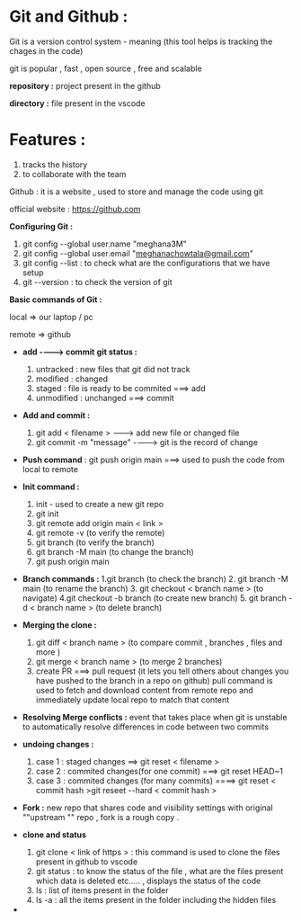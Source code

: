 # Git and Github :

Git is a version control system - meaning (this tool helps is tracking the chages in the code)

git is popular , fast , open source , free and scalable

**repository :** project present in the github 

**directory :** file present in the vscode

# **Features :** 

1. tracks the history
2. to collaborate with the team

Github : it is a website , used to  store and manage the code using git 

official website : https://github.com

**Configuring Git :** 

1. git config --global user.name "meghana3M"
2. git config --global user.email "meghanachowtala@gmail.com"
3. git config --list : to check what are the configurations that we have setup
4. git --version : to check the version of git

**Basic commands of Git :**

local => our laptop / pc

remote => github


* **add ----> commit**
  **git status :**
  1. untracked :  new files that git did not track
  2. modified : changed
  3. staged : file is ready to be commited ===> add
  4. unmodified : unchanged ===> commit
* **Add and commit :**
  1. git add <  filename  > ---> add new file or changed file
  2. git commit -m "message" ----> git is the record of change
* **Push command** : git push origin main ===> used to push the code from local to remote
* **Init command :**
  1. init - used to create a  new git repo
  2. git init
  3. git remote add origin main < link  >
  4. git remote -v (to verify the remote)
  5. git branch (to verify the branch)
  6. git branch -M main  (to change the branch)
  7. git push origin main
* **Branch commands :**
  1.git branch (to check the branch)
  2. git branch -M main (to rename the branch)
  3. git checkout < branch name > (to navigate)
  4.git checkout -b branch (to create new branch)
  5. git branch -d < branch name  >   (to delete branch)
* **Merging the clone :**
  1. git diff < branch name >   (to compare commit , branches , files and more )
  2. git merge < branch name > (to merge 2 branches)
  3. create PR ===> pull request (it lets you tell others about changes you have pushed to the branch in a repo on github) pull command is used to fetch and download content from remote repo and immediately update local repo to match that content
* **Resolving Merge conflicts :** event that takes place when git is unstable to automatically resolve differences in code between two commits
* **undoing changes :**
  1. case 1 : staged changes  ==> git reset <  filename  >
  2. case 2 : commited changes(for one commit) ===>  git reset HEAD~1
  3. case 3 : commited changes (for many commits) ====>  git reset <  commit hash  >git reseet --hard < commit hash >
* **Fork :** new repo that shares code and visibility settings with original ""upstream "" repo , fork is a rough copy .

































































































































































































































































































































































































































































































































































































































































































































































































































































































































































































































































































































































































































































































































































































































































































































































































































































































































































































































































































































































































































































































































* **clone and status**
  1. git clone <  link of https   > : this command is used to  clone the files present in github to vscode
  2. git status : to know the status of the file , what are the files present which data is deleted etc..... , displays the status of the code
  3. ls : list of items present in the folder
  4. ls -a : all the items present in the folder including the hidden files


























































































































































































































































































































































































































































































































































































































































































































































































































































































































































































































































































































































































































































*

